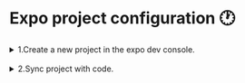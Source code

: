 # Expo project configuration 🕐

<details>
    <summary>1.Create a new project in the expo dev console.</summary>

a. Sign in to the expo dev console (account created in the first step of repo configuration).

b. Select the proper organization you are working for from a dropdown:

![Select organization](../static/expo_select.jpg)

Ideally, it will be an organization created by the client (especially for production builds), to easily pass access after the end of development.

c. Create a new Project in the organization.

I. From the sidebar menu click <b>All projects</b> button:

![All projects](../static/expo_all.png)

II. On the page with the list of projects click <b>+New Project</b> button:

![New project](../static/expo_new.png)

III. Apply <b>display name</b> and <b>slug</b> of your project.

Display name is a name that will be visible in the Expo Dev Console. <br>
Slug is the name that will link your Expo application with your code.

![Project create](../static/expo_create.png)
</details>
<br>
<details>
    <summary>2.Sync project with code.</summary>
Synchronize the newly created Expo Project to your app. <br>
In app.json file please insert the following: <br>
a. <b>slug name</b> - created in 1-st point. 
b. <b>owner</b> - organization picked from the list in 1-st point

```bash
{
 "expo":
   {   
       "owner": "your_organization_name",
        "slug": "example-app-name"
   }
}
```
</details>